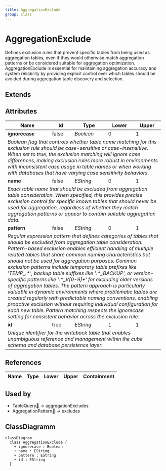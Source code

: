 ```yaml
---
title: AggregationExclude
group: Class
---
```


# AggregationExclude<a name="class-aggregationexclude"></a>

Defines exclusion rules that prevent specific tables from being used as aggregation tables, even if they would otherwise match aggregation patterns or be considered suitable for aggregation optimization. AggregationExclude is essential for maintaining aggregation accuracy and system reliability by providing explicit control over which tables should be avoided during aggregation table discovery and selection.
## Extends

## Attributes

<table>
  <thead>
    <tr>
      <th>Name</th>
      <th>Id</th>
      <th>Type</th>
      <th>Lower</th>
      <th>Upper</th>
    </tr>
  </thead>
  <tbody>
    <tr>
      <td><strong>ignorecase</strong></td>
      <td>false</td>
      <td><em>Boolean</em></td>
      <td>0</td>
      <td>1</td>
    </tr>
    <tr>
      <td colspan="5"><em>Boolean flag that controls whether table name matching for this exclusion rule should be case-sensitive or case-insensitive. When set to true, the exclusion matching will ignore case differences, making exclusion rules more robust in environments with inconsistent case usage in table names or when working with databases that have varying case sensitivity behaviors.</em></td>
    </tr>
    <tr>
      <td><strong>name</strong></td>
      <td>false</td>
      <td><em>EString</em></td>
      <td>0</td>
      <td>1</td>
    </tr>
    <tr>
      <td colspan="5"><em>Exact table name that should be excluded from aggregation table consideration. When specified, this provides precise exclusion control for specific known tables that should never be used for aggregation, regardless of whether they match aggregation patterns or appear to contain suitable aggregation data.</em></td>
    </tr>
    <tr>
      <td><strong>pattern</strong></td>
      <td>false</td>
      <td><em>EString</em></td>
      <td>0</td>
      <td>1</td>
    </tr>
    <tr>
      <td colspan="5"><em>Regular expression pattern that defines categories of tables that should be excluded from aggregation table consideration. Pattern-based exclusion enables efficient handling of multiple related tables that share common naming characteristics but should not be used for aggregation purposes. Common exclusion patterns include temporary table prefixes like 'TEMP_.*', backup table suffixes like '.*_BACKUP', or version-specific patterns like '.*_V[0-9]+' for excluding older versions of aggregation tables. The pattern approach is particularly valuable in dynamic environments where problematic tables are created regularly with predictable naming conventions, enabling proactive exclusion without requiring individual configuration for each new table. Pattern matching respects the ignorecase setting for consistent behavior across the exclusion rule.</em></td>
    </tr>
    <tr>
      <td><strong>id</strong></td>
      <td>true</td>
      <td><em>EString</em></td>
      <td>1</td>
      <td>1</td>
    </tr>
    <tr>
      <td colspan="5"><em>Unique identifier for the writeback table that enables unambiguous reference and management within the cube schema and database persistence layer.</em></td>
    </tr>
  </tbody>
</table>

## References

<table>
  <thead>
    <tr>
      <th>Name</th>
      <th>Type</th>
      <th>Lower</th>
      <th>Upper</th>
      <th>Containment</th>
    </tr>
  </thead>
  <tbody>
  </tbody>
</table>



## Used by

- TableQuery[🔗](./class-TableQuery) → aggregationExcludes
- AggregationPattern[🔗](./class-AggregationPattern) → excludes

## ClassDiagramm

```mermaid
classDiagram
  class AggregationExclude {
    + ignorecase : Boolean
    + name : EString
    + pattern : EString
    + id : EString
  }



```
